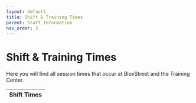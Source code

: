```yaml
---
layout: default
title: Shift & Training Times
parent: Staff Information
nav_order: 3
---
```


# Shift & Training Times
Here you will find all session times that occur at BloxStreet and the Training Center.

| Shift Times | 
|:------------| 
